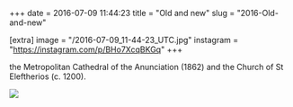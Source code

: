 +++
date = 2016-07-09 11:44:23
title = "Old and new"
slug = "2016-Old-and-new"

[extra]
image = "/2016-07-09_11-44-23_UTC.jpg"
instagram = "https://instagram.com/p/BHo7XcqBKGq"
+++

the Metropolitan Cathedral of the Anunciation (1862) and the Church of St Eleftherios (c. 1200).

<img src="/2016-07-09_11-44-23_UTC.jpg" />
